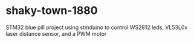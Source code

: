 # shaky-town-1880
STM32 blue pill project using stmduino to control WS2812 leds, VL53L0x laser distance sensor, and a PWM motor
